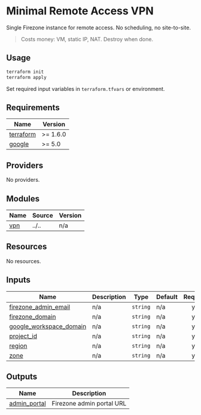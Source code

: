 # Minimal Remote Access VPN

Single Firezone instance for remote access. No scheduling, no site-to-site.

> Costs money: VM, static IP, NAT. Destroy when done.

## Usage

```bash
terraform init
terraform apply
```

Set required input variables in `terraform.tfvars` or environment.

<!-- BEGIN_TF_DOCS -->
## Requirements

| Name | Version |
|------|---------|
| <a name="requirement_terraform"></a> [terraform](#requirement\_terraform) | >= 1.6.0 |
| <a name="requirement_google"></a> [google](#requirement\_google) | >= 5.0 |

## Providers

No providers.

## Modules

| Name | Source | Version |
|------|--------|---------|
| <a name="module_vpn"></a> [vpn](#module\_vpn) | ../.. | n/a |

## Resources

No resources.

## Inputs

| Name | Description | Type | Default | Required |
|------|-------------|------|---------|:--------:|
| <a name="input_firezone_admin_email"></a> [firezone\_admin\_email](#input\_firezone\_admin\_email) | n/a | `string` | n/a | yes |
| <a name="input_firezone_domain"></a> [firezone\_domain](#input\_firezone\_domain) | n/a | `string` | n/a | yes |
| <a name="input_google_workspace_domain"></a> [google\_workspace\_domain](#input\_google\_workspace\_domain) | n/a | `string` | n/a | yes |
| <a name="input_project_id"></a> [project\_id](#input\_project\_id) | n/a | `string` | n/a | yes |
| <a name="input_region"></a> [region](#input\_region) | n/a | `string` | n/a | yes |
| <a name="input_zone"></a> [zone](#input\_zone) | n/a | `string` | n/a | yes |

## Outputs

| Name | Description |
|------|-------------|
| <a name="output_admin_portal"></a> [admin\_portal](#output\_admin\_portal) | Firezone admin portal URL |
<!-- END_TF_DOCS -->

